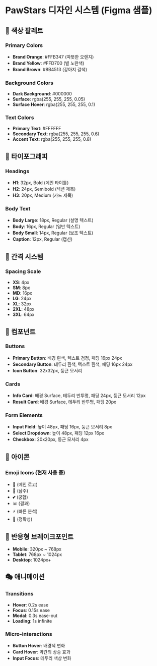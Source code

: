 # PawStars 디자인 시스템 (Figma 샘플)

## 🎨 색상 팔레트

### Primary Colors
- **Brand Orange**: #FFB347 (따뜻한 오렌지)
- **Brand Yellow**: #FFD700 (별 노란색)
- **Brand Brown**: #8B4513 (강아지 갈색)

### Background Colors
- **Dark Background**: #000000
- **Surface**: rgba(255, 255, 255, 0.05)
- **Surface Hover**: rgba(255, 255, 255, 0.1)

### Text Colors
- **Primary Text**: #FFFFFF
- **Secondary Text**: rgba(255, 255, 255, 0.6)
- **Accent Text**: rgba(255, 255, 255, 0.8)

## 📝 타이포그래피

### Headings
- **H1**: 32px, Bold (메인 타이틀)
- **H2**: 24px, Semibold (섹션 제목)
- **H3**: 20px, Medium (카드 제목)

### Body Text
- **Body Large**: 18px, Regular (설명 텍스트)
- **Body**: 16px, Regular (일반 텍스트)
- **Body Small**: 14px, Regular (보조 텍스트)
- **Caption**: 12px, Regular (캡션)

## 📐 간격 시스템

### Spacing Scale
- **XS**: 4px
- **SM**: 8px
- **MD**: 16px
- **LG**: 24px
- **XL**: 32px
- **2XL**: 48px
- **3XL**: 64px

## 🔘 컴포넌트

### Buttons
- **Primary Button**: 배경 흰색, 텍스트 검정, 패딩 16px 24px
- **Secondary Button**: 테두리 흰색, 텍스트 흰색, 패딩 16px 24px
- **Icon Button**: 32x32px, 둥근 모서리

### Cards
- **Info Card**: 배경 Surface, 테두리 반투명, 패딩 24px, 둥근 모서리 12px
- **Result Card**: 배경 Surface, 테두리 반투명, 패딩 20px

### Form Elements
- **Input Field**: 높이 48px, 패딩 16px, 둥근 모서리 8px
- **Select Dropdown**: 높이 48px, 패딩 12px 16px
- **Checkbox**: 20x20px, 둥근 모서리 4px

## 🌟 아이콘

### Emoji Icons (현재 사용 중)
- 🐾 (메인 로고)
- 🔮 (삼주)
- 💕 (궁합)
- 📊 (결과)
- ⚡ (빠른 분석)
- 🎯 (정확성)

## 📱 반응형 브레이크포인트

- **Mobile**: 320px ~ 768px
- **Tablet**: 768px ~ 1024px
- **Desktop**: 1024px+

## 🎭 애니메이션

### Transitions
- **Hover**: 0.2s ease
- **Focus**: 0.15s ease
- **Modal**: 0.3s ease-out
- **Loading**: 1s infinite

### Micro-interactions
- **Button Hover**: 배경색 변화
- **Card Hover**: 약간의 상승 효과
- **Input Focus**: 테두리 색상 변화


